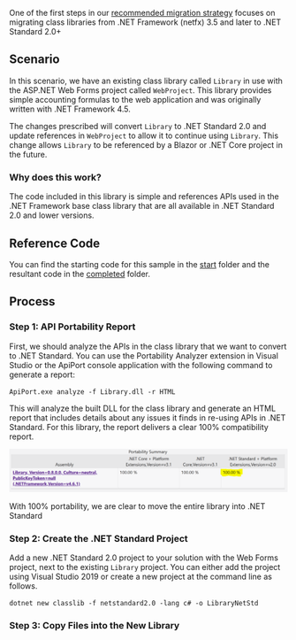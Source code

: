 One of the first steps in our [recommended migration strategy](../../migration/NET-Standard.md) focuses on migrating class libraries from .NET Framework (netfx) 3.5 and later to .NET Standard 2.0+

## Scenario

In this scenario, we have an existing class library called `Library` in use with the ASP<span></span>.NET Web Forms project called `WebProject`.  This library provides simple accounting formulas to the web application and was originally written with .NET Framework 4.5.

The changes prescribed will convert `Library` to .NET Standard 2.0 and update references in `WebProject` to allow it to continue using `Library`.  This change allows `Library` to be referenced by a Blazor or .NET Core project in the future.

### Why does this work?

The code included in this library is simple and references APIs used in the .NET Framework base class library that are all available in .NET Standard 2.0 and lower versions.

## Reference Code

You can find the starting code for this sample in the [start](start) folder and the resultant code in the [completed](completed) folder.

## Process

### Step 1: API Portability Report

First, we should analyze the APIs in the class library that we want to convert to .NET Standard.  You can use the Portability Analyzer extension in Visual Studio or the ApiPort console application with the following command to generate a report:

```
ApiPort.exe analyze -f Library.dll -r HTML
```

This will analyze the built DLL for the class library and generate an HTML report that includes details about any issues it finds in re-using APIs in .NET Standard.  For this library, the report delivers a clear 100% compatibility report.

![Portability Report](../../assets/samples/netstd1-PortabilityReport.PNG)

With 100% portability, we are clear to move the entire library into .NET Standard

### Step 2: Create the .NET Standard Project

Add a new .NET Standard 2.0 project to your solution with the Web Forms project, next to the existing `Library` project.  You can either add the project using Visual Studio 2019 or create a new project at the command line as follows.

```
dotnet new classlib -f netstandard2.0 -lang c# -o LibraryNetStd
```

### Step 3: Copy Files into the New Library

